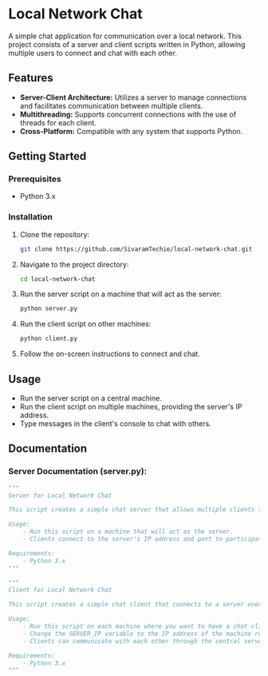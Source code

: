 # Local Network Chat

A simple chat application for communication over a local network. This project consists of a server and client scripts written in Python, allowing multiple users to connect and chat with each other.

## Features

- **Server-Client Architecture:** Utilizes a server to manage connections and facilitates communication between multiple clients.
- **Multithreading:** Supports concurrent connections with the use of threads for each client.
- **Cross-Platform:** Compatible with any system that supports Python.

## Getting Started

### Prerequisites

- Python 3.x

### Installation

1. Clone the repository:

    ```bash
    git clone https://github.com/SivaramTechie/local-network-chat.git
    ```

2. Navigate to the project directory:

    ```bash
    cd local-network-chat
    ```

3. Run the server script on a machine that will act as the server:

    ```bash
    python server.py
    ```

4. Run the client script on other machines:

    ```bash
    python client.py
    ```

5. Follow the on-screen instructions to connect and chat.

## Usage

- Run the server script on a central machine.
- Run the client script on multiple machines, providing the server's IP address.
- Type messages in the client's console to chat with others.

## Documentation

### Server Documentation (server.py):

```python
"""
Server for Local Network Chat

This script creates a simple chat server that allows multiple clients to connect over a local network and chat with each other.

Usage:
    - Run this script on a machine that will act as the server.
    - Clients connect to the server's IP address and port to participate in the chat.

Requirements:
    - Python 3.x
"""

"""
Client for Local Network Chat

This script creates a simple chat client that connects to a server over a local network and allows the user to send and receive messages.

Usage:
    - Run this script on each machine where you want to have a chat client.
    - Change the SERVER_IP variable to the IP address of the machine running the server.
    - Clients can communicate with each other through the central server.

Requirements:
    - Python 3.x
"""

